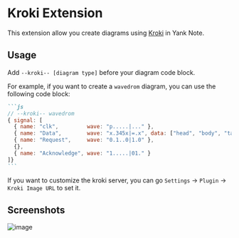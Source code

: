 # Kroki Extension

This extension allow you create diagrams using [Kroki](https://kroki.io/) in Yank Note.

## Usage

Add `--kroki-- [diagram type]` before your diagram code block.

For example, if you want to create a `wavedrom` diagram, you can use the following code block:

~~~markdown
```js
// --kroki-- wavedrom
{ signal: [
  { name: "clk",         wave: "p.....|..." },
  { name: "Data",        wave: "x.345x|=.x", data: ["head", "body", "tail", "data"] },
  { name: "Request",     wave: "0.1..0|1.0" },
  {},
  { name: "Acknowledge", wave: "1.....|01." }
]}
```
~~~

If you want to customize the kroki server, you can go `Settings` -> `Plugin` -> `Kroki Image URL` to set it.

## Screenshots
![image](https://registry.yank-note.com/cdn/@yank-note/extension-kroki/1.0.0/16191ce4-a0cd-4ef8-b415-6ce61f77c60c.png)
